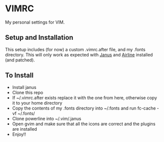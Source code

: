 VIMRC
=====

My personal settings for VIM.

Setup and Installation
----
This setup includes (for now) a custom .vimrc.after file, and my .fonts directory.
This will only work as expected with [Janus](https://github.com/carlhuda/janus) and [Airline](https://github.com/bling/vim-airline) installed (and patched).

To Install
----

- Install janus
- Clone this repo
- If ~/.vimrc.after exists replace it with the one from here, otherwise copy it to your home directory
- Copy the contents of my .fonts directory into ~/.fonts and run fc-cache -vf ~/.fonts/
- Clone powerline into ~/.vim/.janus
- Open gvim and make sure that all the icons are correct and the plugins are installed
- Enjoy!!
